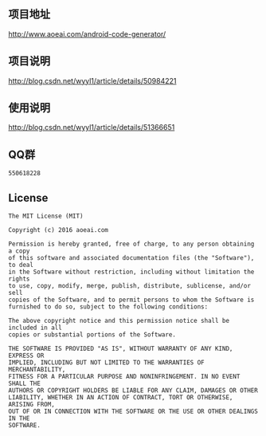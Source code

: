 项目地址
----
http://www.aoeai.com/android-code-generator/

项目说明
----
http://blog.csdn.net/wyyl1/article/details/50984221

使用说明
----
http://blog.csdn.net/wyyl1/article/details/51366651
    
## QQ群

    550618228

## License

    The MIT License (MIT)

    Copyright (c) 2016 aoeai.com

    Permission is hereby granted, free of charge, to any person obtaining a copy
    of this software and associated documentation files (the "Software"), to deal
    in the Software without restriction, including without limitation the rights
    to use, copy, modify, merge, publish, distribute, sublicense, and/or sell
    copies of the Software, and to permit persons to whom the Software is
    furnished to do so, subject to the following conditions:

    The above copyright notice and this permission notice shall be included in all
    copies or substantial portions of the Software.

    THE SOFTWARE IS PROVIDED "AS IS", WITHOUT WARRANTY OF ANY KIND, EXPRESS OR
    IMPLIED, INCLUDING BUT NOT LIMITED TO THE WARRANTIES OF MERCHANTABILITY,
    FITNESS FOR A PARTICULAR PURPOSE AND NONINFRINGEMENT. IN NO EVENT SHALL THE
    AUTHORS OR COPYRIGHT HOLDERS BE LIABLE FOR ANY CLAIM, DAMAGES OR OTHER
    LIABILITY, WHETHER IN AN ACTION OF CONTRACT, TORT OR OTHERWISE, ARISING FROM,
    OUT OF OR IN CONNECTION WITH THE SOFTWARE OR THE USE OR OTHER DEALINGS IN THE
    SOFTWARE.
